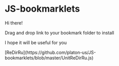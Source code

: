 # JS-bookmarklets
<p>Hi there!</p>
<p>Drag and drop link to your bookmark folder to install</p>
<p>I hope it will be useful for you</p>
[ReDirRu](https://github.com/platon-us/JS-bookmarklets/blob/master/UnitReDirRu.js)

